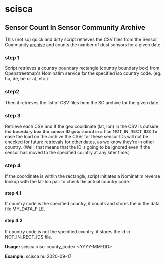 # scisca


## Sensor Count In Sensor Community Archive

This (not so) quick and dirty script retrieves the CSV files from the Sensor Community [archive](http://archive.sensor.community) and counts the number of dust sensors for a given date

### step 1
Script retrieves a country boundary rectangle (country boundary box) from Openstreetmap's Nominatim service for the specified iso country code. (eg. hu, de, be or at, etc.)
### step2 
Then it retrieves the list of CSV files from the SC archive for the given date.
### step 3
Retrieve each CSV and If the geo coordinate (lat, lon) in the CSV is outside the boundary box the sensor ID gets stored in a file: NOT_IN_RECT_IDS
To ease the load on the archive the CSVs for these sensor IDs will not be checked for future retrievals for other dates, as we know they're in other country.
(Well, that means that the ID is going to be ignored even if the sensor has moved to the specified country at any later time.)   
### step 4
If the coordinate is within the rectangle, script initiates a Nominatim reverse lookup with the lat-lon pair to check the actual country code.
#### step 4.1
If country code is the specified country, it counts and stores the id the data file MY_DATA_FILE.
#### step 4.2
  If country code is not the specified country, it stores the id in NOT_IN_RECT_IDS file.


  __Usage:__ scisca \<iso-county_code\> \<YYYY-MM-DD\>


  __Example:__ scisca hu 2020-09-17
